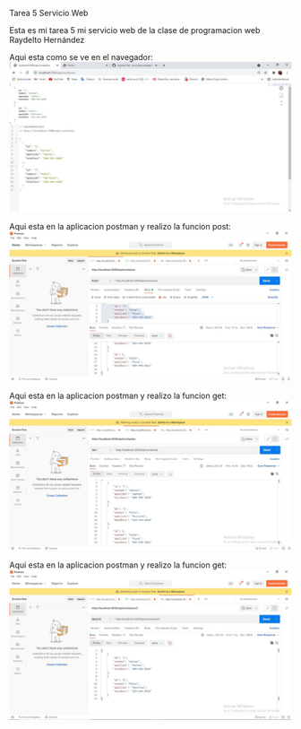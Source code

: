Tarea 5 Servicio Web

Esta es mi tarea 5 mi servicio web de la clase de programacion web Raydelto Hernández 

Aqui esta como se ve en el navegador:
![Captura](apiNavegador.jpg)

Aqui esta en la aplicacion postman y realizo la funcion post:
![Captura](apiPost.jpg)

Aqui esta en la aplicacion postman y realizo la funcion get:
![Captura](apiGet.jpg)

Aqui esta en la aplicacion postman y realizo la funcion get:
![Captura](apiDelete.jpg)

